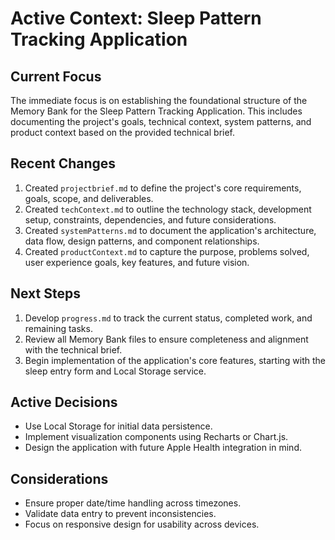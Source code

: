 # Active Context: Sleep Pattern Tracking Application

## Current Focus
The immediate focus is on establishing the foundational structure of the Memory Bank for the Sleep Pattern Tracking Application. This includes documenting the project's goals, technical context, system patterns, and product context based on the provided technical brief.

## Recent Changes
1. Created `projectbrief.md` to define the project's core requirements, goals, scope, and deliverables.
2. Created `techContext.md` to outline the technology stack, development setup, constraints, dependencies, and future considerations.
3. Created `systemPatterns.md` to document the application's architecture, data flow, design patterns, and component relationships.
4. Created `productContext.md` to capture the purpose, problems solved, user experience goals, key features, and future vision.

## Next Steps
1. Develop `progress.md` to track the current status, completed work, and remaining tasks.
2. Review all Memory Bank files to ensure completeness and alignment with the technical brief.
3. Begin implementation of the application's core features, starting with the sleep entry form and Local Storage service.

## Active Decisions
- Use Local Storage for initial data persistence.
- Implement visualization components using Recharts or Chart.js.
- Design the application with future Apple Health integration in mind.

## Considerations
- Ensure proper date/time handling across timezones.
- Validate data entry to prevent inconsistencies.
- Focus on responsive design for usability across devices.
